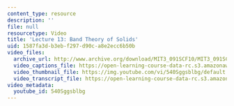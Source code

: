 ```yaml
---
content_type: resource
description: ''
file: null
resourcetype: Video
title: 'Lecture 13: Band Theory of Solids'
uid: 1587fa3d-b3eb-f297-d90c-a8e2ecc6b50b
video_files:
  archive_url: http://www.archive.org/download/MIT3_091SCF10/MIT3_091SCF10lec13_300k.mp4
  video_captions_file: https://open-learning-course-data-rc.s3.amazonaws.com/3-091sc-introduction-to-solid-state-chemistry-fall-2010/4633169b02fd5458816710dd42e01dfb_540Sggsblbg.vtt
  video_thumbnail_file: https://img.youtube.com/vi/540Sggsblbg/default.jpg
  video_transcript_file: https://open-learning-course-data-rc.s3.amazonaws.com/3-091sc-introduction-to-solid-state-chemistry-fall-2010/940114cd6bcf1e6efc75a915faf82253_540Sggsblbg.pdf
video_metadata:
  youtube_id: 540Sggsblbg
---
```

